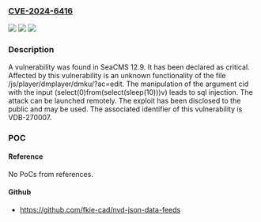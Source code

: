 ### [CVE-2024-6416](https://cve.mitre.org/cgi-bin/cvename.cgi?name=CVE-2024-6416)
![](https://img.shields.io/static/v1?label=Product&message=SeaCMS&color=blue)
![](https://img.shields.io/static/v1?label=Version&message=%3D%2012.9%20&color=brighgreen)
![](https://img.shields.io/static/v1?label=Vulnerability&message=CWE-89%20SQL%20Injection&color=brighgreen)

### Description

A vulnerability was found in SeaCMS 12.9. It has been declared as critical. Affected by this vulnerability is an unknown functionality of the file /js/player/dmplayer/dmku/?ac=edit. The manipulation of the argument cid with the input (select(0)from(select(sleep(10)))v) leads to sql injection. The attack can be launched remotely. The exploit has been disclosed to the public and may be used. The associated identifier of this vulnerability is VDB-270007.

### POC

#### Reference
No PoCs from references.

#### Github
- https://github.com/fkie-cad/nvd-json-data-feeds

